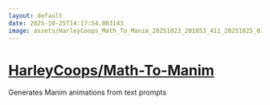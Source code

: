 ```yaml
---
layout: default
date: 2025-10-25T14:17:54.863143
image: assets/HarleyCoops_Math_To_Manim_20251023_201853_411_20251025_012639_f91ba8--20251025T032721145--cropped.png
---
```


# [HarleyCoops/Math-To-Manim](https://github.com/HarleyCoops/Math-To-Manim/)

Generates Manim animations from text prompts
